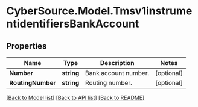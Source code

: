 # CyberSource.Model.Tmsv1instrumentidentifiersBankAccount
## Properties

Name | Type | Description | Notes
------------ | ------------- | ------------- | -------------
**Number** | **string** | Bank account number. | [optional] 
**RoutingNumber** | **string** | Routing number. | [optional] 

[[Back to Model list]](../README.md#documentation-for-models) [[Back to API list]](../README.md#documentation-for-api-endpoints) [[Back to README]](../README.md)

